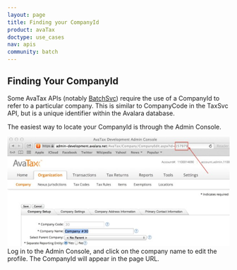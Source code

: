 ```yaml
---
layout: page
title: Finding your CompanyId
product: avaTax
doctype: use_cases
nav: apis
community: batch
---
```

<h2>Finding Your CompanyId</h2>
Some AvaTax APIs (notably <a href="/avatax/api-reference/batch/soap/">BatchSvc</a>) require the use of a CompanyId to refer to a particular company. This is similar to CompanyCode in the TaxSvc API, but is a unique identifier within the Avalara database.

The easiest way to locate your CompanyId is through the Admin Console.

<div class="caption">
    <img src="/public/images/2013/03/company-id-624x308.jpg" alt="Log in to the Admin Console, and click on the company name to edit the profile. The CompanyId will appear in the page URL." />
    Log in to the Admin Console, and click on the company name to edit the profile. The CompanyId will appear in the page URL.
</div>
